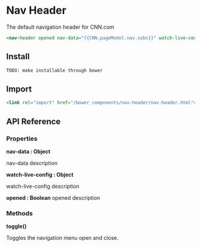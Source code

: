 # Nav Header
The default navigation header for CNN.com

```html
<nav-header opened nav-data="{{CNN.pageModel.nav.subs}}" watch-live-config="{{appConfig.watchLiveButton.link}}"></nav-header>
```

## Install

```bash
TODO: make installable through bower
```

## Import

```html
<link rel="import" href="/bower_components/nav-header/nav-header.html">
```

## API Reference

### Properties

**nav-data : Object**

nav-data description


**watch-live-config : Object**

watch-live-config description


**opened : Boolean**
opened description


### Methods

**toggle()**

Toggles the navigation menu open and close.

